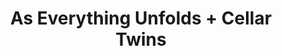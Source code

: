 ---
layout: post
category: concert
title: As Everything Unfolds + Cellar Twins
artists: 
- As Everything Unfolds
- Cellar Twins
place: 
- L'International
country: France
city: Paris
---